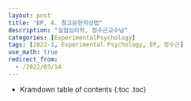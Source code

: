```yaml
---
layout: post
title: "EP, 4. 참고문헌작성법"
description: "실험심리학, 정수근교수님"
categories: [ExperimentalPsychology]
tags: [2022-1, Experimental Psychology, EP, 정수근]
use_math: true
redirect_from:
  - /2022/03/14
---
```


* Kramdown table of contents
{:toc .toc}
